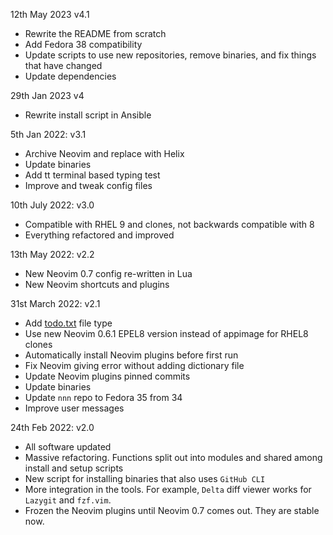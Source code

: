 12th May 2023 v4.1

- Rewrite the README from scratch
- Add Fedora 38 compatibility
- Update scripts to use new repositories, remove binaries, and fix things that have changed
- Update dependencies

29th Jan 2023 v4

- Rewrite install script in Ansible

5th Jan 2022: v3.1

- Archive Neovim and replace with Helix
- Update binaries
- Add tt terminal based typing test
- Improve and tweak config files

10th July 2022: v3.0

- Compatible with RHEL 9 and clones, not backwards compatible with 8
- Everything refactored and improved

13th May 2022: v2.2

- New Neovim 0.7 config re-written in Lua
- New Neovim shortcuts and plugins

31st March 2022: v2.1

- Add [todo.txt](https://github.com/todotxt/todo.txt) file type
- Use new Neovim 0.6.1 EPEL8 version instead of appimage for RHEL8 clones
- Automatically install Neovim plugins before first run
- Fix Neovim giving error without adding dictionary file
- Update Neovim plugins pinned commits
- Update binaries
- Update `nnn` repo to Fedora 35 from 34
- Improve user messages

24th Feb 2022: v2.0

- All software updated
- Massive refactoring. Functions split out into modules and shared among install
  and setup scripts
- New script for installing binaries that also uses `GitHub CLI`
- More integration in the tools. For example, `Delta` diff viewer works for
  `Lazygit` and `fzf.vim`.
- Frozen the Neovim plugins until Neovim 0.7 comes out. They are stable now.

